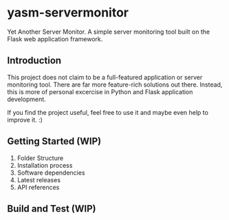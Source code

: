 # yasm-servermonitor
Yet Another Server Monitor. A simple server monitoring tool built on the Flask web application framework.

## Introduction
This project does not claim to be a full-featured application or server monitoring tool. There are far more feature-rich solutions out there. Instead, this is more of personal excercise in Python and Flask application development.

If you find the project useful, feel free to use it and maybe even help to improve it. :)

## Getting Started (WIP)
1. Folder Structure
2. Installation process
3. Software dependencies
4. Latest releases
5. API references

## Build and Test (WIP)
